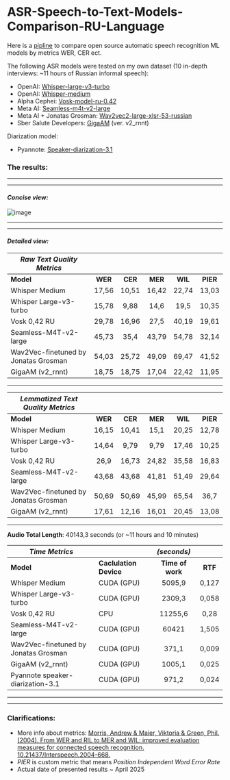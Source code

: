 # ASR-Speech-to-Text-Models-Comparison-RU-Language
Here is a [pipline](https://github.com/JUMEX365/ASR-Speech-to-Text-RU-Models-Comparison/blob/main/ASR_models_comparison_pipeline.ipynb) to compare open source automatic speech recognition ML models by metrics WER, CER ect.

The following ASR models were tested on my own dataset (10 in-depth interviews: ~11 hours of Russian informal speech):
- OpenAI: [Whisper-large-v3-turbo](https://huggingface.co/openai/whisper-large-v3-turbo)
- OpenAI: [Whisper-medium](https://huggingface.co/openai/whisper-medium)
- Alpha Cephei: [Vosk-model-ru-0.42](https://alphacephei.com/vosk)
- Meta AI: [Seamless-m4t-v2-large](https://huggingface.co/facebook/seamless-m4t-v2-large)
- Meta AI + Jonatas Grosman: [Wav2vec2-large-xlsr-53-russian](https://huggingface.co/jonatasgrosman/wav2vec2-large-xlsr-53-russian)
- Sber Salute Developers: [GigaAM](https://github.com/salute-developers/GigaAM) (ver. v2_rnnt)

Diarization model: 
- Pyannote: [Speaker-diarization-3.1](https://huggingface.co/pyannote/speaker-diarization-3.1)

### **The results:**

------------------------------------------------------------------------------------------------------------------------
------------------------------------------------------------------------------------------------------------------------

#### _Concise view:_

![image](https://github.com/user-attachments/assets/c71af1a5-ae1c-45bb-800f-3d5611fefb33)

------------------------------------------------------------------------------------------------------------------------
------------------------------------------------------------------------------------------------------------------------

#### _Detailed view:_

|**_Raw Text Quality Metrics_**        |                                |         |         |         |          |
|--------------------------------------|:------------------------------:|:-------:|:-------:|:-------:|:--------:|
| **Model**                            |             **WER**            | **CER** | **MER** | **WIL** | **PIER** |
| Whisper Medium                       |                          17,56 |   10,51 |   16,42 |   22,74 |    13,03 |
| Whisper Large-v3-turbo               |                          15,78 |    9,88 |    14,6 |    19,5 |    10,35 |
| Vosk 0,42 RU                         |                          29,78 |   16,96 |    27,5 |   40,19 |    19,61 |
| Seamless-M4T-v2-large                |                          45,73 |    35,4 |   43,79 |   54,78 |    32,14 |
| Wav2Vec-finetuned by Jonatas Grosman |                          54,03 |   25,72 |   49,09 |   69,47 |    41,52 |
| GigaAM (v2_rnnt)                     |                          18,75 |   18,75 |   17,04 |   22,42 |    11,95 |

------------------------------------------------------------------------------------------------------------------------

|**_Lemmatized Text Quality Metrics_** |                                       |         |         |         |          |
|--------------------------------------|:-------------------------------------:|:-------:|:-------:|:-------:|:--------:|
| **Model**                            |                **WER**                | **CER** | **MER** | **WIL** | **PIER** |
| Whisper Medium                       |                                 16,15 |   10,41 |    15,1 |   20,25 |    12,78 |
| Whisper Large-v3-turbo               |                                 14,64 |    9,79 |    9,79 |   17,46 |    10,25 |
| Vosk 0,42 RU                         |                                  26,9 |   16,73 |   24,82 |   35,58 |    16,83 |
| Seamless-M4T-v2-large                |                                 43,68 |   43,68 |   41,81 |   51,49 |    29,64 |
| Wav2Vec-finetuned by Jonatas Grosman |                                 50,69 |   50,69 |   45,99 |   65,54 |     36,7 |
| GigaAM (v2_rnnt)                     |                                 17,61 |   12,16 |   16,01 |   20,45 |    13,08 |

------------------------------------------------------------------------------------------------------------------------

**Audio Total Length**: 40143,3 seconds (or ~11 hours and 10 minutes)

|**_Time Metrics_**                    |                        | _(seconds)_                         |         | 
|--------------------------------------|------------------------|:-----------------------------------:|:-------:|
| **Model**                            | **Caclulation Device** | **Time of work**                    | **RTF** |
| Whisper Medium                       | CUDA (GPU)             |                              5095,9 |   0,127 |
| Whisper Large-v3-turbo               | CUDA (GPU)             |                              2309,3 |   0,058 |
| Vosk 0,42 RU                         | CPU                    |                             11255,6 |    0,28 |
| Seamless-M4T-v2-large                | CUDA (GPU)             |                               60421 |   1,505 |
| Wav2Vec-finetuned by Jonatas Grosman | CUDA (GPU)             |                               371,1 |   0,009 |
| GigaAM (v2_rnnt)                     | CUDA (GPU)             |                              1005,1 |   0,025 |
| Pyannote speaker-diarization-3.1     | CUDA (GPU)             |                               971,2 |   0,024 |

------------------------------------------------------------------------------------------------------------------------
------------------------------------------------------------------------------------------------------------------------

### Clarifications:
* More info about metrics: [Morris, Andrew & Maier, Viktoria & Green, Phil. (2004). From WER and RIL to MER and WIL: improved evaluation measures for connected speech recognition. 10.21437/Interspeech.2004-668.](https://www.researchgate.net/publication/221478089_From_WER_and_RIL_to_MER_and_WIL_improved_evaluation_measures_for_connected_speech_recognition)
* _PIER_ is custom metric that means _Position Independent Word Error Rate_
* Actual date of presented results ~ April 2025
